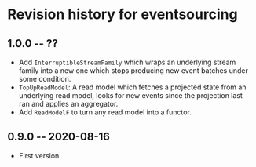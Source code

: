 # Revision history for eventsourcing

## 1.0.0 -- ??

* Add `InterruptibleStreamFamily` which wraps an underlying stream family into
  a new one which stops producing new event batches under some condition.
* `TopUpReadModel`: A read model which fetches a projected state from an
  underlying read model, looks for new events since the projection last ran and
  applies an aggregator.
* Add `ReadModelF` to turn any read model into a functor.

## 0.9.0 -- 2020-08-16

* First version.
